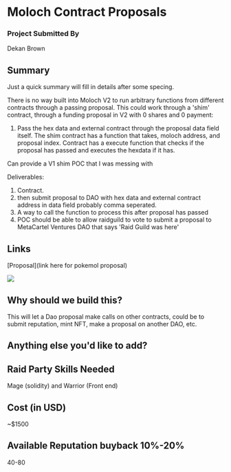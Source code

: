 # Moloch Contract Proposals

### Project Submitted By

Dekan Brown

## Summary

Just a quick summary will fill in details after some specing.

There is no way built into Moloch V2 to run arbitrary functions from different contracts through a passing proposal. This could work through a 'shim' contract, through a funding proposal in V2 with 0 shares and 0 payment:

1) Pass the hex data and external contract through the proposal data field itself. The shim contract has a function that takes, moloch address, and proposal index. Contract has a execute function that checks if the proposal has passed and executes the hexdata if it has.

Can provide a V1 shim POC that I was messing with

Deliverables:

1. Contract.
2. then submit proposal to DAO with hex data and external contract address in data field probably comma seperated.
3. A way to call the function to process this after proposal has passed
4. POC should be able to allow raidguild to vote to submit a proposal to MetaCartel Ventures DAO that says 'Raid Guild was here'

## Links

[Proposal](link here for pokemol proposal)

![](https://i.imgur.com/ae4OvF2.jpg)

## Why should we build this?

This will let a Dao proposal make calls on other contracts, could be to submit reputation, mint NFT, make a proposal on another DAO, etc. 

## Anything else you'd like to add?


## Raid Party Skills Needed

Mage (solidity) and Warrior (Front end)

## Cost (in USD)

\~$1500

## Available Reputation buyback 10%-20%

40-80
